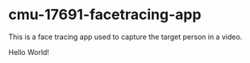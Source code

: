 # cmu-17691-facetracing-app
This is a face tracing app used to capture the target person in a video.

Hello World!